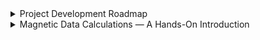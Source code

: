 <details>
  <summary>Project Development Roadmap</summary>

---
<details>
  <summary>🚀 Phase 1 — χD Calculator (Q1 2025)</summary>
 

 **Goal:** Convert structural data (SDF file) into diamagnetic susceptibility.
 

**Tasks:**
- [x] Create Pascal's constants dictionary
- [x] Write basic introduction and usage examples   
- [ ] Connect RDKit library with the dictionary  
- [ ] Implement testing and error handling  
- [ ] Develop user-friendly frontend interface  

---
</details>

<details>
  <summary>🔬 Phase 2 — DC Magnetic Data Tool (Q2 2026)</summary>


**Goal:** Develop a module for processing and visualizing DC magnetic data.


**Tasks:**
- [ ] Create standard input format for magnetic data  
- [ ] Develop core data-processing functions  
- [ ] Implement testing and error handling  
- [ ] Build frontend and visualization components

---
</details>

 <details>
  <summary>📦🔬Phase 3 — AC Magnetic Data Tool (Q3 2026)</summary>


**Goal:** Develop a module for analyzing and visualizing AC magnetic susceptibility data.

**Tasks:**
- [ ] Create standard input format for magnetic data
- [ ] Develop core data-processing functions
- [ ] Implement testing and error handling
- [ ] Build frontend and visualization components

---
</details>


<details>
  <summary>💻 Phase 4 — Desktop Application & Local Software (Q4 2026)</summary>


**Goal:** Develop a cross-platform desktop application that integrates χD, DC, and AC magnetic data tools, providing a user-friendly interface for data input, processing, visualization, and export.


**Tasks:**
- [ ] Connect χD, DC, and AC modules.  
- [ ] Implement GUI for seamless workflow (data input → processing → results visualization)  
- [ ] Add robust testing, error handling, and validation for desktop use  
- [ ] Prepare installers for Windows, macOS, and Linux  
- [ ] Write comprehensive user documentation and usage examples  
- [ ] Optional: Add export features (CSV, PDF, plots) and advanced visualization tools  

---
</details>

</details>

<details>
  <summary>Magnetic Data Calculations — A Hands-On Introduction</summary>

## 1 Document Goals <a id="document-goals"></a>
 - This document provides a basic introduction to molecular magnetism, outlining the physical quantities and their units, types of magnetic measurements, and computational procedures relevant to the use of the software.
 - Chapter 2 presents the theoretical foundations of the topic. Chapter 3 demonstrates step-by-step calculations of the diamagnetic contribution using several example chemical compounds. Chapter 4 focuses on the processing and analysis of DC and AC magnetic data.

<!-- ## Document Structure -->
<!-- Not sure if this section is really necessary. From my perspective it introduces noise. We still can have this information, in each section instead. I would rather keep the header simple and stick to Document Goals -->
 <!-- - The section is divided into several chapters. The first chapter briefly explains the concept of diamagnetic susceptibility. The subsequent chapters discuss several examples of chemical compounds for which the diamagnetic contribution has been calculated. To illustrate these computations, we will start with the simplest example and gradually increase the level of difficulty in the following chapters. -->

## Table of Contents
1. [Document Goals](#document-goals)
2. [Introduction](#introduction) 
3. [Diamagnetic contribution](#diamagnetic-contribution)
    1. [Example I](#example-i)
    1. [Example II](#example-ii)
    1. [Example III](#example-iii)
    1. [Example IV](#example-iv)
4. [Processing of magnetic data](#processing-of-magnetic-data)
    1. [DC magnetic data](#dc-magnetic-data)
6. [Literature references](#literature-references)


## 2 Introduction <a id="introduction"></a>

When a sample containing 1 mol of a molecular species is placed in a homogeneous magnetic field *H*, it exhibits a `molar magnetisation` *M*<sub>mol</sub> that is related to *H* by:

$$
\frac{\partial {M_{mol}}}{\partial H} = \chi_{\mathrm{mol}}
$$

<p align="right">
 <span id="eq1"> (1)</span>
</p>


The `molar magnetic susceptibility` &chi;<sub>mol</sub> is a quantitative measure of a sample’s response to an applied magnetic field [<a href="#ref1">1</a>]. In the limit of a weak external magnetic field, &chi;<sub>mol</sub> becomes independent of *H*, leading to the relation:

$$
{M_{mol}} = \chi_{\mathrm{mol}} H
$$

<p align="right">
 <span id="eq2"> (2)</span>
</p>

Materials that are repelled by an applied magnetic field are called diamagnetic, whereas those that are attracted by the field are called paramagnetic. For diamagnets  &chi;<sub>mol</sub> < 0, while for paramagnets  &chi;<sub>mol</sub> > 0. *When material becomes diamagnetic and when paramagnetic?* It depends on its electronic structure. Diamagnetism arises from the interaction of paired [↑↓] electrons with an external magnetic field [<a href="#ref1">2</a>]. Therefore, it is a fundamental property inherent to all matter! In addition to paired electrons, some chemical compounds contain unpaired &nbsp; [↑ ] electrons, which are the source of paramagnetism. The molar magnetic susceptibility is a sum of diamagnetic and paramagnetic susceptibilities:

$$
{\chi_{mol}} = \chi_P + \chi_D
$$

<p align="right">
 <span id="eq3"> (3)</span>
</p>

When the contribution of `diamagnetic susceptibility` &chi;<sub>D</sub> is larger than `paramagnetic susceptibility` &chi;<sub>P</sub>, the material is diamagnetic - it is repelled by the magnetic field. In the opposite scenario (&chi;<sub>P</sub> > &chi;<sub>D</sub>) the material is paramagnetic and it is attracted by the field. Diamagnetic susceptibility is independent of temperature *T* and strength of the applied magnetic field *H*. In contrast, paramagnetic susceptibility depends on temperature and may also vary with the applied magnetic field. These dependencies are rather complex, and become even more complicated when within the material magnetic centers are able to interact with each other, giving rise to phenomena such as ferromagnetism and antiferromagnetism. 

In investigating the magnetic properties of a compound, the focus is placed on its paramagnetic susceptibility. It is extracted by correcting the molar magnetic susceptibility by the diamagnetic contribution.

$$
\chi_P = {\chi_{mol}} - \chi_D
$$

<p align="right">
 <span id="eq4"> (4)</span>
</p>

The diamagnetic susceptibility is mostly an additive quantity. The diamagnetic contribution for given compound may therefore be estimated by summing atomic susceptibilities (&chi;<sub>Di</sub>) and constitutive corrections (&lambda;<sub>i</sub>). The latter takes into account the fact that compounds with multiple bonds exhibit weaker diamagnetic susceptibility than saturated compounds with only single bonds.

$$
\chi_D = \sum_i \chi_{Di} + \sum_i \lambda_i \quad
$$

<p align="right">
 <span id="eq5"> (5)</span>
</p>

&chi;<sub>Di</sub> and &lambda;<sub>i</sub> are so called `Pascal's constants`. These can be found in many scientific books and articles. It should be noted that considerable confusion exists regarding Pascal’s constants, arising from the conflicting values reported in different sources. The article by G. A. Bain *et al.* offers a valuable clarification of this issue, and our software is based on their work [<a href="#ref1">3</a>].

In the reference [<a href="#ref1">3</a>], another method for calculating the diamagnetic contribution is presented. This involves summing the diamagnetic contributions of all species present in the compound. "Species" here refers to, e.g., counterions, ligands and solvent molecules (*vide infra*). The values for common species are tabulated in the article.

$$
\chi_D = \sum_i \chi_{D(species,i)}
$$

<p align="right">
 <span id="eq6"> (6)</span>
</p>

> In the following chapters we will show the procedure for calculating diamagnetic contribution for three examples of chemical compounds.

It is important to note that, for most paramagnetic substances, χ<sub>P</sub> ≫ χ<sub>D</sub>. The χ<sub>D</sub> contribution is small for molecules with low molecular weights. However, this is not always the case. For example, in metalloproteins with molar masses of around 60 000 g/mol, the diamagnetic contribution becomes significant and must be determined with high precision using different methods to obtain an accurate paramagnetic susceptibility [<a href="#ref1">1</a>]. Consequently, the simple addition of Pascal’s constants is no longer valid in such cases. *We note here that the procedure implemented in our software should be used with caution.*


---
> [!NOTE]
> The issue of units in molecular magnetism can often lead to confusion and should be clarified before performing any calculations. First of all, magnetic data are ordinarily expressed in the `cgs-emu` system of units rather than in the standard SI units [<a href="#ref1">1</a>], [<a href="#ref1">2</a>]. For magnetic field *H* the SI unit is amper per meter (A/m), while for magnetic induction *B* the SI unit is tesla (T), expressed with SI base units as:
> 
> $$
> \mathrm{T = \frac{kg}{A \cdot s^{2}}}
> $$
> 
> Another useful unit of magnetic induction is gauss (G), which corresponds to 1 G = 10<sup>-4</sup> T. It is important to note that magnetic field strength *H* and magnetic induction *B* are two different physical quantities. In the vacuum these quantities are related by the expression:
>
> $$
> B = \mu_0 H
>$$
> 
> where &mu;<sub>0</sub> is vacuum permeability, in SI units equal to 1.25663706127(20)×10<sup>−6</sup> N⋅A<sup>−2</sup> [<a href="#ref1">4</a>]. In the cgs-emu system unit, however, it is a dimensionless quantity equal to &mu;<sub>0</sub> = 1. For this reason, the magnetic field strength in molecular magnetism is often expressed in gauss. The formal unit of magnetic field strength in the cgs–emu system is the oersted (Oe), corresponding to 1&nbsp;Oe = 1000/4π&nbsp;A m<sup>-1</sup>.
>
> To summarize, in the cgs–emu system, the conversion between the magnetic field units tesla (T), gauss (G), and oersted (Oe) is given by:
>
> $$
> 1 \mathrm{T} = 10^4 \mathrm{Oe} \equiv 10^4 \mathrm{G}
> $$
>
> Following the cgs–emu convention, the unit of molar magnetic susceptibility &chi;<sub>mol</sub> is cm<sup>3</sup> mol<sup>-1</sup> (often written as emu mol<sup>-1</sup>, where dimension of emu is equivalent to cm<sup>3</sup> in this context). Of course, the diamagnetic and paramagnetic susceptibilities, χ<sub>D</sub> and χ<sub>P</sub>, are expressed in the same units. 
> 
> `⚠️ The term emu (electromagnetic unit) is often the source of major confusion in the cgs–emu system. It is not a physical unit itself, but merely an indicator that a quantity is being expressed in electromagnetic cgs units. Depending on context, emu may correspond to the real physical unit erg·G⁻¹ (for magnetic moment) or as an equivalence of cm³ (for magnetic susceptibility). See Chapter 4 for a detailed discussion.`
>
> From [Eq. (2)](#eq2) we can derive the unit of molar magnetization *M*, which is cm<sup>3</sup> G mol<sup>-1</sup>. Another common way to express *M* in the scientific literature is in terms of the *N&mu;*<sub>B</sub> unit, which basically is a multipication of two physical constants, Bohr magneton (*&mu;*<sub>B</sub>) and Avogadro number (*N*) [<a href="#ref1">4</a>]:
>
> $$
> 1 N \mu_B = 6.02214076 \times 10^{23} \ \mathrm{mol^{−1}} \times 9.2740100783(28) \times 10^{−21} \ \mathrm{erg \ G^{−1}} = 5585 \mathrm{erg \ G^{−1} \ mol^{-1}}
> $$
>
> The "erg" is a cgs-emu unit of energy [<a href="#ref1">4</a>]. Because the conversion 1 emu = 1 erg G<sup>-1</sup> = 1 G cm<sup>3</sup> is valid, we can write:
>
> $$
> 1 N \mu_B = 5585 \mathrm{erg \ G^{−1} \ mol^{-1}} = 5585 \ \mathrm{cm^3 \ G \ mol^{-1}}
> $$

&nbsp;

## 3 Diamagnetic contribution <a id="diamagnetic-contribution"></a>
### 3.1 **Example I** - `2-methylpropan-2-ol` <a id="example-i"></a>
> Our first example of a compound for which we will determine the diamagnetic contribution is `2-methylpropan-2-ol`, an alcohol. To calculate the diamagnetic contribution, we use [Eq. (5)](#eq5). 

&nbsp;
<p align="center">
  <img src="https://github.com/user-attachments/assets/9783a0bc-fcfb-4c53-abe4-fe5b18ec0690" width="500" alt="Comound1">
</p>
<p align="center">
  <b>Figure 1</b> Structure of 2-methylpropan-2-ol.
</p>
&nbsp;

Figure 1 shows that 2-methylpropan-2-ol is a neutral molecule in which all atoms are covalently bonded into a branched chain structure. Therefore, expansion of the first sum in the equation is:

$$
\sum_i \chi_{Di} = 4 \chi_{D(C)} + 10 \chi_{D(H)} + \chi_{D(O)}
$$

Taking Pascal's constants from Table 1 from the reference [<a href="#ref1">3</a>], we have:

$$
\sum_i \chi_{Di} = [4 \times (-6.00) + 10 \times (-2.93) + (-4.6)] \times 10^{-6} \ \mathrm{cm^3 \ mol^{-1}} = -57.9 \times 10^{-6} \ \mathrm{cm^3 \ mol^{-1}}
$$

Accordingly to Table 2 in [<a href="#ref1">3</a>], C–H and C–C single bonds are set to have a value of constitutive correction $\lambda_i$ equal 0.0 cm<sup>3</sup> mol<sup>-1</sup>. Since there is no information regarding O–H and C–O bonds, they were also assumed to have $\lambda_i$ equal to 0.0 cm<sup>3</sup> mol<sup>-1</sup>. As a result, the sum $\sum_i \lambda_i = 0$ and $\chi_D = \sum_i \chi_{Di} = -57.9 \times 10^{-6} \ \mathrm{cm^3 \ mol^{-1}}$.


&nbsp;
### 3.2 **Example II** - `Chlorobenzene` <a id="example-ii"></a>
> The structure of chlorobenzene consists of a six-membered, benzene ring with alternating single C-C and double C=C bonds (Figure 2). Five carbon atoms are additionally bound to one hydrogen atom, while the last one is connected to a chlorine atom.

&nbsp;
<p align="center">
  <img src="https://github.com/user-attachments/assets/961a1fb6-eedc-483f-a02e-e91c4735dbd0" alt="comound2" width="500">
</p>

<p align="center">
  <b>Figure 2</b> Structure of chlorobenzene.
</p>
&nbsp;

To calculate $\sum_i \chi_{Di}$ sum from [Eq. (5)](#eq5), we need to consider Pascal's constant for carbon atoms within the ring fragment of the molecule, which is $\chi_{C(ring)} = -6.24 \times 10^{-6} \ \mathrm{cm^3 \ mol^{-1}}$ (value taken from Table 1 in [<a href="#ref1">3</a>]). The sum is equal to:

$$
\sum_i \chi_{Di} = 6 \chi_{D(C(ring))} + 5 \chi_{D(H)} + \chi_{D(Cl)} = [6 \times (-6.24) + 5 \times (-2.93) + (-20.1)] \times 10^{-6} \ \mathrm{cm^3 \ mol^{-1}} = -72.19 \times 10^{-6} \ \mathrm{cm^3 \ mol^{-1}}
$$

For chlorobenzene, the sum $\sum_i \lambda_i$ in [Eq. (5)](#eq5) is not equal to zero. There are two Pascal's constants that we have to consider: $\lambda_{benzene}$ and $\lambda_{Ar-Cl}$. The first takes into account the presence of the benzene ring within the structure. The second Pascal's constant considers the Ar-Cl bond. Here, "Ar" corresponds to any aromatic fragment (in this particular case benzene fragment). It means that Ar-Cl is a specific case of the C-Cl bond, where the carbon atom corresponds to the aromatic fragment. The resulting sum is:

$$
\sum_i \lambda_i = \lambda_{benzene} + \lambda_{Ar-Cl} = [(–1.4) + (–2.5)] \times 10^{-6} \ \mathrm{cm^3 \ mol^{-1}} = -3.9 \times 10^{-6} \ \mathrm{cm^3 \ mol^{-1}}
$$

Finally, the diamagnetic contribution for the compound is:

$$
\chi_D = \sum_i \chi_{Di} + \sum_i \lambda_i  = [(-72.19) + (-3.9)] \times 10^{-6} \ \mathrm{cm^3 \ mol^{-1}} = -76.09 \times 10^{-6} \ \mathrm{cm^3 \ mol^{-1}}
$$

### 3.3 **Example III** - `Chalconatronite` <a id="example-iii"></a>
> Chalconatronite is a carbonate mineral with the chemical formula Na<sub>2</sub>Cu(CO<sub>3</sub>)<sub>2</sub>•3H<sub>2</sub>O. This is an ionic compound, which means that some of the atoms are not covalently bonded. Have a look at the structural formula of the mineral (Figure 3):

&nbsp;
<p align="center">
  <img src="https://github.com/user-attachments/assets/217259a8-a64f-4132-9d08-12af35ba8eea" alt="mineral" width="300">
</p>

<p align="center">
  <b>Figure 3</b> Structural formula of chalconatronite.
</p>
&nbsp;

The mineral is composed of two types of cations (species with a positive charge), Cu<sup>2+</sup> and Na<sup>+</sup>, and one type of anion, the carbonate CO<sub>3</sub><sup>2−</sup>. Due to their opposite charges, cations and anions attract each other and are organized into a three-dimensional crystal lattice. Within this lattice, there are additional water molecules. To calculate the $\chi_D$ for chalconatronite, we have to account for the diamagnetic contribution of all species present in the chemical formula of the compound, i.e. we use [Eq. (6)](#eq6) :

$$
\chi_D = 2\chi_{D(Na^+)} + \chi_{D(Cu^{2+})} + 2\chi_{D(CO_3^{2-})} + 3\chi_{D(H_2O)}
$$

Since Na<sup>+</sup> and Cu<sup>2+</sup> are ions, we should use Pascal's constants from Table 6 in [<a href="#ref1">3</a>]. Those are $\chi_{D(Na^+)} = -6.8 \times 10^{-6} \ cm^3 \ mol^{-1}$ and $\chi_{D(Cu^{2+})} = -11 \times 10^{-6} \ cm^3 \ mol^{-1}$, respecetively. We preceed to the carbonate anion, which is a polyatomic charged species. Fortunately, Pascal's constants for common anions were catalogued in Table 3 in [<a href="#ref1">3</a>]. The respective constant equals $\chi_{D(CO_3^{2-})} = -28.0 \times 10^{-6} \ cm^3 \ mol^{-1}$. Our last species is water. The H<sub>2</sub>O molecule is a common ligand (species that can bind to a metal ion), and its Pascal constant, which is listed in Table 4 in [<a href="#ref1">3</a>], is equal to $\chi_{D(H_2O)} = -13 \times 10^{-6} \ cm^3 \ mol^{-1}$. Finally, we have all data to calculate diamagnetic contribution for the mineral:

$$
\chi_D = [2 \times (-6.8) + (-11) + 2 \times (-28.0) + 3 \times (-13)] \times 10^{-6} \ \mathrm{cm^3 \ mol^{-1}} = -119.6 \times 10^{-6} \ \mathrm{cm^3 \ mol^{-1}}
$$


### 3.4 **Example IV** - `Coordination compound` <a id="example-iv"></a>
> The coordination compound under consideration has the chemical formula of [Fe<sup>III</sup>(bipy)(phen)(py)(CH<sub>3</sub>OH)]\(PhAs<sup>V</sup>O<sub>3</sub>\)(ClO<sub>4</sub>) and its structural formula is presentend in Figure 4. The compound is composed of complex cation in which the central Fe<sup>3+</sup> binds four different organic molecules (ligands). These molecules are: methanol (CH<sub>3</sub>OH), pyridine (py), 1,10-phenanthroline (phen) and 2,2'-bipirydine (bipy). Since these molecules are neutral, the overall charge of the complex cation is the same as in Fe<sup>3+</sup>. To compensate this positive charge (+3), there are two different anions, phenylarsenate(V) (PhAs<sup>V</sup>O<sub>3</sub><sup>2-</sup>) and perchlorate (ClO<sub>4</sub><sup>-</sup>), having charge of -2 and -1, respectively.

&nbsp;
<p align="center">
 <img src="https://github.com/user-attachments/assets/19212caf-b4bf-415b-a46b-a71eb135c473" alt="most complicated molecule" width="500">
</p>

<p align="center">
  <b>Figure 4</b> Structural formula of complex [Fe<sup>III</sup>(bipy)(phen)(py)(CH<sub>3</sub>OH)](PhAs<sup>V</sup>O<sub>3</sub>)(ClO<sub>4</sub>).
</p>

&nbsp;

The overall diamagnetic susceptibility of our coordination compound is equal to the sum of the diamagnetic contributions from the complex cation [Fe<sup>III</sup>(bipy)(phen)(py)(CH<sub>3</sub>OH)]<sup>3+</sup> and the two anions PhAs<sup>V</sup>O<sub>3</sub><sup>2-</sup> and ClO<sub>4</sub><sup>-</sup>, as follows:

$$
\chi_D = \chi_{D\([ \mathrm{Fe^{III}(bipy)(phen)(py)(CH_3OH)]^{3+}} \)} + \chi_{D(\mathrm{PhAs^{V}O_3^{2-}}\)} + \chi_{D(\mathrm{ClO_4^{-}}\)}
$$

Although the structure of the complex cation looks scary, calculating the diamagnetic contribution for this species is fairly straightforward. This is because Table 4 in [<a href="#ref1">3</a>] provides Pascal's constants for all the ligands present in the complex cation [Fe<sup>III</sup>(bipy)(phen)(py)(CH<sub>3</sub>OH)]<sup>3+</sup> except mehtanol. The Pascal's constant for methanol is found in Table 5 [<a href="#ref1">3</a>]. The only remaining value is the Pascal's constant for the Fe<sup>3+</sup> cation, which we take from Table 6 [<a href="#ref1">3</a>]. Based on given data, we have:

$$
\chi_{D\([ \mathrm{Fe^{III}(bipy)(phen)(py)(CH_3OH)]^{3+}} \)} = \chi_{D\(Fe^{3+})} + \chi_{D\(bipy)} + \chi_{D\(phen)} + \chi_{D\(py)} + \chi_{D\(CH_3OH)}
$$

$$
\chi_{D\([ \mathrm{Fe^{III}(bipy)(phen)(py)(CH_3OH)]^{3+}} \)} = [(-10) + (-105) + (-128) + (-49) + (-21.4)] \times 10^{-6} \ \mathrm{cm^3 \ mol^{-1}} = -313.4 \times 10^{-6} \ \mathrm{cm^3 \ mol^{-1}}
$$

We now proceed to the two anions of our coordination compound. In the case of perchlorate anion, the diamagnetic contribution is given in Table 3 in [<a href="#ref1">3</a>] and is equal to $\chi_{D(ClO_4^{-})} = -32.0 \times 10^{-6} \ cm^3 \ mol^{-1}$. For the second anion, phenylarsenate(V) (PhAs<sup>V</sup>O<sub>3</sub><sup>2-</sup>), the situation is more complicated as magnetic contribution for this species is not listed in Tables 3 and 4 in the reference, so we need to calculate it stepwise. The calculations are similar as for Example II (see chapter 3.2):

$$
\chi_{D(\mathrm{PhAs^{V}O_3^{2-}}\)} = \sum_i \chi_{Di} + \sum_i \lambda_i \quad
$$

We calculate first sum using Pascal's constants of all elements present, remembering to choose appropriate value (Table 1 in [<a href="#ref1">3</a>]). Note that all carbon atoms form ring, while arsenic atom exhibits oxidation state of V. It should also be noted that our procedure does not account for the overall negative charge of the anion, leading to an overestimation of the final value.

$$
\sum_i \chi_{Di} = 6 \chi_{D(C(ring))} + 5 \chi_{D(H)} + \chi_{D(As^{V})} + 3 \chi_{D(O)}
$$

$$
\sum_i \chi_{Di} = [6 \times (-6.24) + 5 \times (-2.93) + (-43.0) + 3 \times (-4.6)] \times 10^{-6} \ \mathrm{cm^3 \ mol^{-1}} = -108.89 \times 10^{-6} \ \mathrm{cm^3 \ mol^{-1}}
$$

To calculate the sum $\sum_i \lambda_i$, the only Pascal's constant that we have to account is this related to benzene ring. In fact, the Table 2 in the article does not list any Pascal’s constants corresponding to bonds involving arsenic, so those values were assume to be equal to $0 \ \mathrm{cm^3 \ mol^{-1}}$. We have:

$$
\sum_i \lambda_i \quad = \lambda_{benzene} = -1.4 \times 10^{-6} \ \mathrm{cm^3 \ mol^{-1}}
$$

And the overall diamagnetic contribution for the anion is:

$$
\chi_{D(\mathrm{PhAs^{V}O_3^{2-}}\)} = [(-108.89) + (-1.4)] \times 10^{-6} \ \mathrm{cm^3 \ mol^{-1}} = -110.29 \times 10^{-6} \ \mathrm{cm^3 \ mol^{-1}}
$$

Finally, the diamagnetic contribution of our coordination compound can be calculated as follows:

$$
\chi_D = \chi_{D\([ \mathrm{Fe^{III}(bipy)(phen)(py)(CH_3OH)]^{3+}} \)} + \chi_{D(\mathrm{PhAs^{V}O_3^{2-}}\)} + \chi_{D(\mathrm{ClO_4^{-}}\)}
$$

$$
\chi_D = [(-313.4) + (-32.0) + (-110.29)] \times 10^{-6} \ \mathrm{cm^3 \ mol^{-1}} = -455.69 \times 10^{-6} \ \mathrm{cm^3 \ mol^{-1}}
$$

&nbsp;

## 4. Processing of magnetic data <a id="processing-of-magnetic-data"></a>

> [!IMPORTANT]
> Molar magnetic susceptibility &chi;<sub>mol</sub> is not a quantity that we directly obtain from magnetic measurements and it must be determined. In general, there are two types of measurements commonly performed to investigate the magnetic properties of a sample [<a href="#ref1">5</a>]:
> 
> 1) **Temperature-dependent magnetization measurement**
>    - The magnetization is acquired over a temperature range, typically 2–300 K. During the measurement, a constant external magnetic field is applied.
>    - The processed data will be expressed in the form of &chi;<sub>P</sub> = *f*(T) and &chi;<sub>P</sub>T = *f*(T) plots.
>
> 2) **Field-dependent magnetization measurement**
>    - The magnetization data are collected over a range of magnetic field strengths. The measurements are performed at a constant, very low temperature, typically 2–8 K.
>    - After processing, the data are shown in the form of an *M*<sub>mol</sub> = *f*(H) plot.
>

&nbsp;

These two types of measurements are known as `direct current (DC) magnetic measurements`. In this methods, the magnetometer applies a steady magnetic field, records the sample’s magnetization (M) response, and repeats the procedure under different temperature or field conditions. 

Magnetization measurements can also be performed using an alternating current (AC) magnetic field. In the `AC magnetic measurements`, the applied field oscillates in time, inducing a time-dependent magnetization that provides information about the dynamic magnetic behavior of the material.

&nbsp;
### 4.1 DC magnetic data <a id="dc-magnetic-data"></a>

> ### Temperature-dependent magnetization measurements

The raw data reported by the magnetometer in this case is the `total magnetic moment` (*M*), measured at different temperatures. This total magnetic moment originates from both the sample and the holder in which it is placed. The holder gives rise to an additional background magnetization, *M*<sub>holder</sub>. The `sample’s magnetization` *M*<sub>sample</sub> is obtained by correcting the total moment with the holder contribution: 

$$
M_{\mathrm{sample}} = M - M_{\mathrm{holder}}
$$

> ⚠️ correction must be applied for each temperature data point.

&nbsp;

 *M*<sub>sample</sub> is usually expressed in units of emu = erg/G (see further discussion). For further data processing, the mass of the sample (*m*) is required and should be included in the magnetometer’s report. 
> ⚠️ Note that the sample's mass is usually given in mg and must be converted to g prior to use.

Now we can calculate `mass magnetization` *M*<sub>g</sub>:

$$
M_{\mathrm{g}} = \frac{M_{\mathrm{sample}}}{m}
$$

Some sources [<a href="#ref1">2</a>] introduce `volume magnetization` (*M*<sub>V</sub>) which is obtained by dividing the total magnetic moment of the sample by its volume (V), expressed in cm<sup>3</sup>.

$$
M_{\mathrm{V}} = \frac{M_{\mathrm{sample}}}{V}
$$

Since the density (*&rho;*) of the sample equals *&rho;* = m/V (unit: g cm<sup>-3</sup>), it can be used to convert between volume and mass magnetization:

$$
M_{\mathrm{g}} = \frac{M_{\mathrm{V}}}{\rho}
$$

Next step is to calculate the molar magnetization *M*<sub>mol</sub>. To do this we use the molar mass *M*<sub>mass</sub> of the studied compound (unit: g/mol):

$$
M_{\mathrm{mol}} = M_{\mathrm{g}} \times {M_{\mathrm{mass}}} 
$$

Given that the amount of the sample *n* = <sup>*m*</sup>&frasl;<sub>*M*<sub>mass</sub></sub> (unit for *n* is mol), we also have:


$$
M_{\mathrm{mol}} = \frac{M_{\mathrm{sample}}}{n} 
$$

> [!IMPORTANT]
> Once *M*<sub>mol</sub> is determined, we can use [Eq. (2)](#eq2) to calculate molar magnetic susceptibility *&chi;*<sub>mol</sub>. Then we can calculate the diamagnetic contribution for the studied compound with one of the procedures discussed in Chapter 3. Finally, [Eq. (4)](#eq4) is applied to obtain paramagnetic susceptibility *&chi;*<sub>P</sub>, which is the key quantity for investigating magnetic behavior of the compounds. Specifically, the dependencies &chi;<sub>P</sub> = *f*(T) and &chi;<sub>P</sub>T = *f*(T) are the focus of the analysis.

&nbsp;

Numerous software packages have been developed to calculate the magnetic properties of paramagnetic compounds, such as PHI [<a href="#ref1">6</a>]. In these programs, the experimental &chi;<sub>P</sub> = *f*(T) and &chi;<sub>P</sub>T = *f*(T) dependencies are used as input for subsequent simulations.

&nbsp;
> [!NOTE]
> 
> As we mentioned earlier, the use of cgs-emu units of magnetisation quantities is a common source of confusion [<a href="#ref1">7</a>]. Magnetisation of the sample *M*<sub>sample</sub> is expressed in the units of emu, where 1 emu = 1 erg G<sup>-1</sup>.
>
> **We remind that:**
>  `⚠️ The term emu (electromagnetic unit) is often the source of major confusion in the cgs–emu system. It is not a physical unit itself, but merely an indicator that a quantity is being expressed in electromagnetic cgs units. Depending on context, emu may correspond to the real physical unit erg·G⁻¹ (for magnetic moment) or as an equivalence of cm³ (for magnetic susceptibility).`
> 
> The unit of volume magnetisation *M*<sub>V</sub> is erg G<sup>-1</sup> cm<sup>-3</sup>. It is sometimes incorrectly reported in G. The SI conversion of 1 G is 10<sup>3</sup>/4&pi; A m<sup>−1</sup>, and the quantity that is properly expressed in G is not *M*<sub>V</sub> itself but the volume magnetization multiplied by 4&pi;, i.e., 4&pi;*M*<sub>V</sub>.
>
> When *M*<sub>V</sub> is divided by magnetic field strength *H* (unit: G), the volume magnetic susceptibility *&chi;*<sub>V</sub> is obtained (*M*<sub>V</sub>/*H* = *&chi;*<sub>V</sub>). *&chi;*<sub>V</sub> is a unitless quantity, but some physicists express this quantity with the units of emu cm<sup>-3</sup> [<a href="#ref1">8</a>]. Here, 1 emu is equivalent to cm<sup>-3</sup> which legitimate this conversion, as 1 emu cm<sup>-3</sup> = 1.
>
> Mass magnetisation *M*<sub>g</sub> is expressed in emu g<sup>-1</sup>, and at first glance the same notation seems to apply to the mass magnetic susceptibility (*&chi;*<sub>g</sub>), defined by *M*<sub>g</sub>/*H* = *&chi;*<sub>g</sub>. In reality, the term emu g<sup>-1</sup> has different meanings in the two contexts.
>   - For *M*<sub>g</sub>, 1 emu g<sup>-1</sup> = 1 erg G<sup>-1</sup> g<sup>-1</sup>, 
>   - For *&chi;*<sub>g</sub>, 1 emu/g is equivalent to 1 cm<sup>3</sup> g<sup>-1</sup>.
>
> Similar situation holds for the term emu mol<sup>-1</sup> used to desribe units of the molar magnetisation *M*<sub>mol</sub> and molar susceptibility *&chi;*<sub>mol</sub>.
>   - For *M*<sub>mol</sub>, 1 emu mol<sup>-1</sup> = 1 erg G<sup>-1</sup> mol<sup>-1</sup>. Because the conversion 1 emu = 1 erg G<sup>-1</sup> = 1 G cm<sup>3</sup> is valid, *M*<sub>mol</sub> can also be expressed with the unit of cm<sup>3</sup> G mol<sup>-1</sup>.
>   - For *&chi;*<sub>mol</sub>, 1 emu mol<sup>-1</sup> corresponds to 1 cm<sup>3</sup> mol<sup>-1</sup>.
&nbsp;

> ### Field-dependent magnetization measurements

## 4 Literature references <a id="literature-references"></a>
> <a id="ref1"></a>[1] O. Kahn, *Molecular Magnetism*, VCH, 1993.
>
> <a id="ref1"></a>[2] R. L. Carlin, *Magnetochemistry*, Springer-Verlag, 1986.
> 
>  <a id="ref1"></a>[3] G. A. Bain, J. F. Berry, J. Chem. Educ., 2008, 85, 532-536. DOI: https://doi.org/10.1021/ed085p532
>
>  <a id="ref1"></a>[4] Wikipedia (articles: [vacuum permeability](https://en.wikipedia.org/wiki/Vacuum_permeability), [Bohr magneton](https://en.wikipedia.org/wiki/Bohr_magneton), [cgs-emu unit system](https://en.wikipedia.org/wiki/Centimetre%E2%80%93gram%E2%80%93second_system_of_units#EMU_notation), [Avogadro constant](https://en.wikipedia.org/wiki/Avogadro_constant), [Tesla unit](https://en.wikipedia.org/wiki/Tesla_(unit)), [Gauss unit](https://en.wikipedia.org/wiki/Gauss_(unit)), [erg unit](https://en.wikipedia.org/wiki/Erg))
>
> <a id="ref1"></a>[5] S. Mugiraneza, A. M. Hallas, Commun. Phys., 2022, 5, 95. DOI: https://doi.org/10.1038/s42005-022-00853-y
> 
> <a id="ref1"></a>[6] N. F. Chilton, R. P. Anderson, L. D. Turner, A. Soncini and K. S. Murray, *J. Comput. Chem.*, 2013, 34, 1164-1175. [PHI](https://www.nfchilton.com/phi.html)
>
> <a id="ref1"></a>[7] R. B. Goldfarb, *IEEE Magn Lett.*, 2018, 9, DOI: https://doi.org/10.1109/LMAG.2018.2868654
> 
> <a id="ref1"></a>[8] [magnetisation units](https://www.google.com/url?sa=t&source=web&rct=j&opi=89978449&url=https://users.ox.ac.uk/~sjb/magnetism/units.pdf&ved=2ahUKEwiBt6DM85qQAxXwBBAIHZoEOE4QFnoECBgQAQ&usg=AOvVaw3Bn4ljFiHMbVIDNGro2GVU)

</details>
